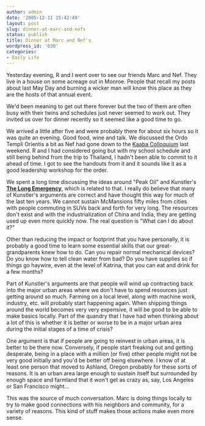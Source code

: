 ```yaml
---
author: admin
date: '2005-12-11 15:42:49'
layout: post
slug: dinner-at-marc-and-nefs
status: publish
title: Dinner at Marc and Nef's
wordpress_id: '630'
categories:
- Daily Life
---
```

Yesterday evening, R and I went over to see our friends Marc and Nef. They  live in a house on some acreage out in Monroe. People that recall my posts about  last May Day and burning a wicker man will know this place as they are the hosts  of that annual event.

We'd been meaning to get out there forever but the two of them are often busy  with their twins and schedules just never seemed to work out. They invited us  over for dinner recently so it seemed like a good time to go.

We arrived a little after five and were probably there for about six hours so  it was quite an evening. Good food, wine and talk. We discussed the Ordo Templi  Orientis a bit as Nef had gone down to the <a href="http://kaaba.oto-usa.org/"> Kaaba Colloquium</a> last weekend. R and I had considered going but with my  school schedule and still being behind from the trip to Thailand, I hadn't been  able to commit to it ahead of time. I got to see the handouts from it and it  sounds like it as a good leadership workshop for the order.

We spent a long time discussing the ideas around "Peak Oil" and Kunstler's<strong> <a href="http://www.amazon.com/gp/product/0871138883/">The Long Emergency</a></strong>,  which is related to that. I really do believe that many of Kunstler's arguments  are correct and have thought this way for much of the last ten years. We cannot  sustain McMansions fifty miles from cities with people commuting in SUVs back  and forth for very long. The resources don't exist and with the  industrialization of China and India, they are getting used up even more quickly  now. The real question is "What can I do about it?"

Other than reducing the impact or footprint that you have personally, it is  probably a good time to learn some essential skills that our great-grandparents  knew how to do. Can you repair normal mechanical devices? Do you know how to  tell clean water from bad? Do you have supplies so if things go haywire, even at  the level of Katrina, that you can eat and drink for a few months?

Part of Kunstler's arguments are that people will wind up contracting back  into the major urban areas where we don't have to spend resources just getting  around so much. Farming on a local level, along with machine work, industry,  etc. will probably start happening again. When shipping things around the world  becomes very very expensive, it will be good to be able to make basics locally.  Part of the quandry that I have had when thinking about a lot of this is whether  it is better or worse to be in a major urban area during the initial stages of a  time of crisis?

One argument is that if people are going to reinvest in urban areas, it is  better to be there now. Conversely, if people start freaking out and getting  desperate, being in a place with a million (or five) other people might not be  very good initially and you'd be better off being elsewhere. I know of at least  one person that moved to Ashland, Oregon probably for these sorts of reasons. It  is an urban area large enough to sustain itself but surrounded by enough space  and farmland that it won't get as crazy as, say, Los Angeles or San Francisco  might...

This was the source of much conversation. Marc is doing things locally to try  to make good connections with his neighbors and community, for a variety of  reasons. This kind of stuff makes those actions make even more sense.
